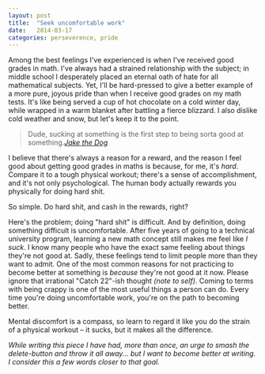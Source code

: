 ```yaml
---
layout: post
title:  "Seek uncomfortable work"
date:   2014-03-17
categories: perseverence, pride
---
```


Among the best feelings I've experienced is when I've received good grades in math. I've always had a strained relationship with the subject; in middle school I desperately placed an eternal oath of hate for all mathematical subjects. Yet, I'll be hard-pressed to give a better example of a more pure, joyous pride than when I receive good grades on my math tests. It's like being served a cup of hot chocolate on a cold winter day, while wrapped in a warm blanket after battling a fierce blizzard. I also dislike cold weather and snow, but let's keep it to the point.

> Dude, sucking at something is the first step to being sorta good at something.<cite>[Jake the Dog][jake]</cite>

I believe that there's always a reason for a reward, and the reason I feel good about getting good grades in maths is because, for me, it's *hard*. Compare it to a tough physical workout; there's a sense of accomplishment, and it's not only psychological. The human body actually rewards you physically for doing hard shit.

So simple. Do hard shit, and cash in the rewards, right?

Here's the problem; doing "hard shit" is difficult. And by definition, doing something difficult is uncomfortable. After five years of going to a technical university program, learning a new math concept still makes me feel like *I suck*. I know many people who have the exact same feeling about things they're not good at. Sadly, these feelings tend to limit people more than they want to admit. One of the most common reasons for not practicing to become better at something is *because* they're not good at it now. Please ignore that irrational "Catch 22"-ish thought *(note to self)*. Coming to terms with being crappy is one of the most useful things a person can do. Every time you're doing uncomfortable work, you're on the path to becoming better.

Mental discomfort is a compass, so learn to regard it like you do the strain of a physical workout – it sucks, but it makes all the difference.

*While writing this piece I have had, more than once, an urge to smash the delete-button and throw it all away... but I want to become better at writing. I consider this a few words closer to that goal.*

[jake]: https://www.youtube.com/watch?v=DN43sCyEanA

